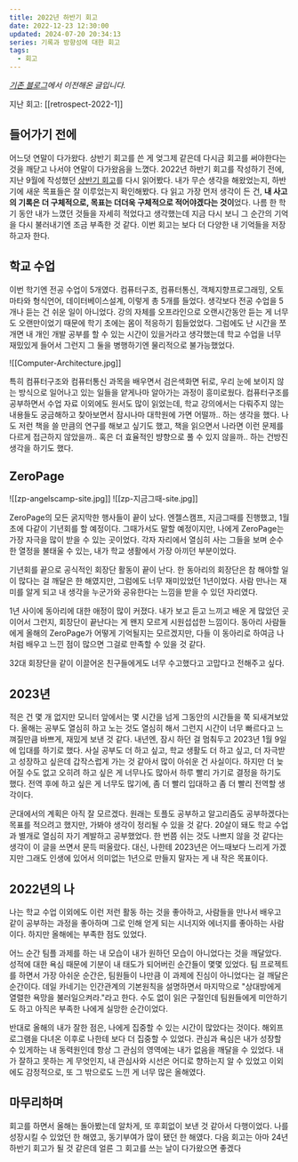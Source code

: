 ```yaml
---
title: 2022년 하반기 회고
date: 2022-12-23 12:30:00
updated: 2024-07-20 20:34:13
series: 기록과 방향성에 대한 회고
tags:
  - 회고
---
```


*[기존 블로그](https://choiminjun.netlify.app/blog/retrospect-2022-2)에서 이전해온 글입니다.*

지난 회고: [[retrospect-2022-1]]

## 들어가기 전에
어느덧 연말이 다가왔다. 상반기 회고를 쓴 게 엊그제 같은데 다시금 회고를 써야한다는 것을 깨닫고 나서야 연말이 다가왔음을 느꼈다.
2022년 하반기 회고를 작성하기 전에, 지난 9월에 작성했던 [상반기 회고](https://minjun.blog/retrospect-2022-1)를 다시 읽어봤다. 내가 무슨 생각을 해왔었는지, 하반기에 새운 목표들은 잘 이루었는지 확인해봤다. 다 읽고 가장 먼저 생각이 든 건, **내 사고의 기록은 더 구체적으로, 목표는 더더욱 구체적으로 적어야겠다는 것이**었다. 나름 한 학기 동안 내가 느꼈던 것들을 자세히 적었다고 생각했는데 지금 다시 보니 그 순간의 기억을 다시 불러내기엔 조금 부족한 것 같다. 이번 회고는 보다 더 다양한 내 기억들을 저장하고자 한다.

## 학교 수업
이번 학기엔 전공 수업이 5개였다. 컴퓨터구조, 컴퓨터통신, 객체지향프로그래밍, 오토마타와 형식언어, 데이터베이스설계, 이렇게 총 5개를 들었다. 생각보다 전공 수업을 5개나 듣는 건 쉬운 일이 아니었다. 강의 자체를 오프라인으로 오랜시간동안 듣는 게 너무도 오랜만이었기 때문에 학기 초에는 몸이 적응하기 힘들었었다. 그럼에도 난 시간을 쪼개면 내 개인 개발 공부를 할 수 있는 시간이 있을거라고 생각했는데 학교 수업을 너무 재밌있게 들어서 그런지 그 둘을 병행하기엔 물리적으로 불가능했었다. 

![[Computer-Architecture.jpg]]


특히 컴퓨터구조와 컴퓨터통신 과목을 배우면서 검은색화면 뒤로, 우리 눈에 보이지 않는 방식으로 일어나고 있는 일들을 얕게나마 알아가는 과정이 흥미로웠다. 컴퓨터구조를 공부하면서 수업 자료 이외에도 원서도 많이 읽었는데, 학교 강의에서는 다뤄주지 않는 내용들도 궁금해하고 찾아보면서 잠시나마 대학원에 가면 어떨까.. 하는 생각을 했다. 나도 저런 책을 쓸 만큼의 연구를 해보고 싶기도 했고, 책을 읽으면서 나라면 이런 문제를 다르게 접근하지 않았을까.. 혹은 더 효율적인 뱡향으로 풀 수 있지 않을까.. 하는 건방진 생각을 하기도 했다.

## ZeroPage

![[zp-angelscamp-site.jpg]]
![[zp-지금그때-site.jpg]]


ZeroPage의 모든 굵지막한 행사들이 끝이 났다. 엔젤스캠프, 지금그때를 진행했고, 1월 초에 다같이 기년회를 할 예정이다. 그때가서도 말할 예정이지만, 나에게 ZeroPage는 가장 자극을 많이 받을 수 있는 곳이었다. 각자 자리에서 열심히 사는 그들을 보며 순수한 열정을 불태울 수 있는, 내가 학교 생활에서 가장 아끼던 부분이었다. 

기년회를 끝으로 공식적인 회장단 활동이 끝이 난다. 한 동아리의 회장단은 참 해야할 일이 많다는 걸 깨달은 한 해였지만, 그럼에도 너무 재미있었던 1년이었다. 사람 만나는 재미를 알게 되고 내 생각을 누군가와 공유한다는 느낌을 받을 수 있던 자리였다. 

1년 사이에 동아리에 대한 애정이 많이 커졌다. 내가 보고 듣고 느끼고 배운 게 많았던 곳이어서 그런지, 회장단이 끝난다는 게 왠지 모르게 시원섭섭한 느낌이다. 동아리 사람들에게 올해의 ZeroPage가 어떻게 기억될지는 모르겠지만, 다들 이 동아리로 하여금 나처럼 배우고 느낀 점이 많으면 그걸로 만족할 수 있을 것 같다.

32대 회장단을 같이 이끌어온 친구들에게도 너무 수고했다고 고맙다고 전해주고 싶다.

## 2023년
적은 건 몇 개 없지만 모니터 앞에서는 몇 시간을 넘게 그동안의 시간들을 쭉 되새겨보았다. 올해는 공부도 열심히 하고 노는 것도 열심히 해서 그런지 시간이 너무 빠르다고 느껴질만큼 바쁘게, 재밌게 보낸 것 같다. 내년엔, 잠시 하던 걸 멈춰두고 2023년 1월 9일에 입대를 하기로 했다. 사실 공부도 더 하고 싶고, 학교 생활도 더 하고 싶고, 더 자극받고 성장하고 싶은데 갑작스럽게 가는 것 같아서 많이 아쉬운 건 사실이다. 하지만 더 늦어질 수도 없고 오히려 하고 싶은 게 너무나도 많아서 하루 빨리 가기로 결정을 하기도 했다. 전역 후에 하고 싶은 게 너무도 많기에, 좀 더 빨리 입대하고 좀 더 빨리 전역할 생각이다. 

군대에서의 계획은 아직 잘 모르겠다. 원래는 토플도 공부하고 알고리즘도 공부하겠다는 목표를 적으려고 했지만, 가봐야 생각이 정리될 수 있을 것 같다. 20살이 돼도 학교 수업과 별개로 열심히 자기 계발하고 공부했었다. 한 번쯤 쉬는 것도 나쁘지 않을 것 같다는 생각이 이 글을 쓰면서 문득 떠올랐다. 대신, 나한테 2023년은 어느때보다 느리게 가겠지만 그래도 인생에 있어서 의미없는 1년으로 만들지 말자는 게 내 작은 목표이다.

## 2022년의 나
나는 학교 수업 이외에도 이런 저런 활동 하는 것을 좋아하고, 사람들을 만나서 배우고 같이 공부하는 과정을 좋아하며 그로 인해 얻게 되는 시너지와 에너지를 좋아하는 사람이다. 하지만 올해에는 부족한 점도 있었다. 

어느 순간 팀플 과제를 하는 내 모습이 내가 원하던 모습이 아니었다는 것을 깨달았다. 성적에 대한 욕심 때문에 기분이 내 태도가 되어버린 순간들이 몇몇 있었다. 팀 프로젝트를 하면서 가장 아쉬운 순간은, 팀원들이 나만큼 이 과제에 진심이 아니었다는 걸 깨달은 순간이다. 데일 카네기는 인간관계의 기본원칙을 설명하면서 마지막으로 "상대방에게 열렬한 욕망을 불러일으켜라."라고 한다. 수도 없이 읽은 구절인데 팀원들에게 미안하기도 하고 아직은 부족한 나에게 실망한 순간이었다. 

반대로 올해의 내가 잘한 점은, 나에게 집중할 수 있는 시간이 많았다는 것이다. 해외프로그램을 다녀온 이후로 나한테 보다 더 집중할 수 있었다. 관심과 욕심은 내가 성장할 수 있게하는 내 동력원인데 항상 그 관심의 영역에는 내가 없음을 깨달을 수 있었다. 내가 잘하고 못하는 게 무엇인지, 내 관심사와 시선은 어디로 향하는지 알 수 있었고 이외에도 감정적으로, 또 그 밖으로도 느낀 게 너무 많은 올해였다. 

## 마무리하며
회고를 하면서 올해는 돌아봤는데 알차게, 또 후회없이 보낸 것 같아서 다행이었다. 나를 성장시킬 수 있었던 한 해였고, 동기부여가 많이 됐던 한 해였다. 다음 회고는 아마 24년 하반기 회고가 될 것 같은데 얼른 그 회고를 쓰는 날이 다가왔으면 좋겠다